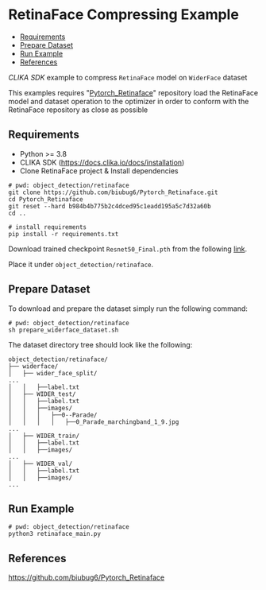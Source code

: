 # RetinaFace Compressing Example
<!--TOC-->

- [Requirements](#requirements)
- [Prepare Dataset](#prepare-dataset)
- [Run Example](#run-example)
- [References](#references)

<!--TOC-->

_CLIKA SDK_ example to compress `RetinaFace` model on `WiderFace` dataset

This examples requires "[Pytorch_Retinaface](https://github.com/biubug6/Pytorch_Retinaface.git)" repository load the RetinaFace
model and dataset  operation to the optimizer in order to conform with the RetinaFace repository as close as possible

## Requirements

- Python >= 3.8
- CLIKA SDK (<https://docs.clika.io/docs/installation>)
- Clone RetinaFace project & Install dependencies

```shell
# pwd: object_detection/retinaface
git clone https://github.com/biubug6/Pytorch_Retinaface.git
cd Pytorch_Retinaface
git reset --hard b984b4b775b2c4dced95c1eadd195a5c7d32a60b
cd ..

# install requirements
pip install -r requirements.txt
```

Download trained checkpoint `Resnet50_Final.pth` from the following [link](https://drive.google.com/drive/folders/1oZRSG0ZegbVkVwUd8wUIQx8W7yfZ_ki1).

Place it under `object_detection/retinaface`.

## Prepare Dataset

To download and prepare the dataset simply run the following command:

```shell
# pwd: object_detection/retinaface
sh prepare_widerface_dataset.sh
```

The dataset directory tree should look like the following:

```text
object_detection/retinaface/
├── widerface/
│   ├── wider_face_split/
...
│   │   ├──label.txt
│   ├── WIDER_test/
│   │   ├──label.txt
│   │   ├──images/
│   │   │   ├──0--Parade/
│   │   │   │   ├──0_Parade_marchingband_1_9.jpg
...
│   ├── WIDER_train/
│   │   ├──label.txt
│   │   ├──images/
...
│   ├── WIDER_val/
│   │   ├──label.txt
│   │   ├──images/
...
```

## Run Example

```shell
# pwd: object_detection/retinaface
python3 retinaface_main.py
```

## References

<https://github.com/biubug6/Pytorch_Retinaface>
